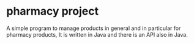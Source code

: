 # pharmacy project
A simple program to manage products in general and in particular for pharmacy products,
It is written in Java and there is an API also in Java.
